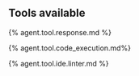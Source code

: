 ## Tools available

{% agent.tool.response.md %}

{% agent.tool.code_execution.md%}

{% agent.tool.ide.linter.md %}
